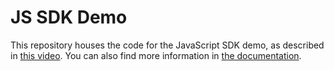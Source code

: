 # JS SDK Demo
This repository houses the code for the JavaScript SDK demo, as described in [this video](https://affdex-sdk-dist.s3.amazonaws.com/js/Affectiva+JS+SDK+2.mp4). You can also find more information in [the documentation](https://knowledge.affectiva.com/v4.0.0?auth_token=eyJhbGciOiJIUzI1NiIsInR5cCI6IkpXVCJ9.eyJuYW1lIjoiR2lsZm95bGUiLCJlbWFpbCI6ImdpbGZveWxlQHBpZWRwaXBlci5jb20iLCJhcGlLZXkiOiJ0ZXN0XzEyM3NsZG9paCIsImlhdCI6MTU4NzU4Mzg5OH0.EDbq5f6OHkt_RZpUkJ77WvSdbT4hIIR0hYoRafYkjds).
